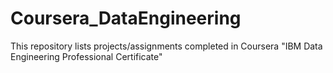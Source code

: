 # Coursera_DataEngineering
This repository lists projects/assignments completed in Coursera "IBM Data Engineering Professional Certificate"

